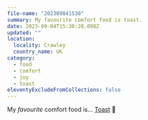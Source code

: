 ```yaml
---
file-name: "202309041530"
summary: My favourite comfort food is toast.
date: 2023-09-04T15:30:28.098Z
updated: ""
location:
  locality: Crawley
  country_name: UK
category:
  - food
  - comfort
  - joy
  - toast
eleventyExcludeFromCollections: false
---
```


My *favourite* comfort food is&hellip; [Toast](https://youtu.be/WJmKStqugMc) 🍞
